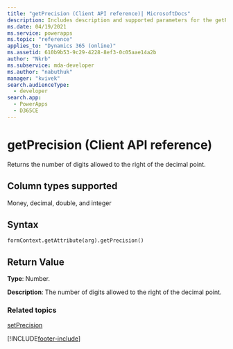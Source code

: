 ```yaml
---
title: "getPrecision (Client API reference)| MicrosoftDocs"
description: Includes description and supported parameters for the getPrecision method.
ms.date: 04/19/2021
ms.service: powerapps
ms.topic: "reference"
applies_to: "Dynamics 365 (online)"
ms.assetid: 610b9b53-9c29-4228-8ef3-0c05aae14a2b
author: "Nkrb"
ms.subservice: mda-developer
ms.author: "nabuthuk"
manager: "kvivek"
search.audienceType: 
  - developer
search.app: 
  - PowerApps
  - D365CE
---
```

# getPrecision (Client API reference)



Returns the number of digits allowed to the right of the decimal point. 

## Column types supported

Money, decimal, double, and integer

## Syntax

`formContext.getAttribute(arg).getPrecision()`

## Return Value

**Type**: Number. 

**Description**: The number of digits allowed to the right of the decimal point.

### Related topics

[setPrecision](setPrecision.md)



[!INCLUDE[footer-include](../../../../../includes/footer-banner.md)]